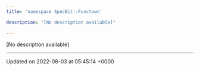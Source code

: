 ```yaml
---
title: 'namespace SpecBit::Functown'

description: "[No description available]"

---
```







[No description available]






-------------------------------

Updated on 2022-08-03 at 05:45:14 +0000